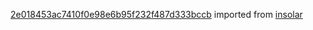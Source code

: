 [2e018453ac7410f0e98e6b95f232f487d333bccb](https://github.com/insolar/insolar/commit/2e018453ac7410f0e98e6b95f232f487d333bccb) imported from [insolar](https://github.com/insolar/insolar)
